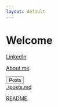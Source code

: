 ```yaml
---
layout: default
---
```


# Welcome

[LinkedIn](https://www.linkedin.com/in/owen-williams-6768071b7)

[About me](./Aboutme.md).

<div class="dropdown">
    <button class="dropbtn">Posts</button>
    <div class="dropdown-content">
        <a href="#">./posts.md</a>
    </div>
</div>

   













[README](./README.md).
